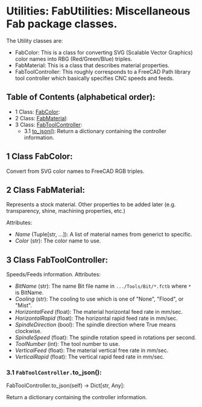 # Utilities: FabUtilities: Miscellaneous Fab package classes.
The Utility classes are:
* FabColor:
  This is a class for converting SVG (Scalable Vector Graphics) color names into
  RBG (Red/Green/Blue) triples.
* FabMaterial:
  This is a class that describes material properties.
* FabToolController:
  This roughly corresponds to a FreeCAD Path library tool controller which basically specifies
  CNC speeds and feeds.

## Table of Contents (alphabetical order):

* 1 Class: [FabColor](#utilities--fabcolor):
* 2 Class: [FabMaterial](#utilities--fabmaterial):
* 3 Class: [FabToolController](#utilities--fabtoolcontroller):
  * 3.1 [to_json()](#utilities----to-json): Return a dictionary containing the controller information.

## <a name="utilities--fabcolor"></a>1 Class FabColor:

Convert from SVG color names to FreeCAD RGB triples.


## <a name="utilities--fabmaterial"></a>2 Class FabMaterial:

Represents a stock material.
Other properties to be added later (e.g. transparency, shine, machining properties, etc.)

Attributes:
* *Name* (Tuple[str, ...]): A list of material names from generict to specific.
* *Color* (str): The color name to use.


## <a name="utilities--fabtoolcontroller"></a>3 Class FabToolController:

Speeds/Feeds information.
Attributes:
* *BitName* (str): The name Bit file name in `.../Tools/Bit/*.fctb` where `*` is BitName.
* *Cooling* (str): The cooling to use which is one of "None", "Flood", or "Mist".
* *HorizontalFeed* (float): The material horizontal feed rate in mm/sec.
* *HorizontalRapid* (float): The horizontal rapid feed rate in mm/sec.
* *SpindleDirection* (bool): The spindle direction where True means clockwise.
* *SpindleSpeed* (float): The spindle rotation speed in rotations per second.
* *ToolNumber* (int): The tool number to use.
* *VerticalFeed* (float): The material vertical free rate in mm/sec.
* *VerticalRapid* (float): The vertical rapid feed rate in mm/sec.

### <a name="utilities----to-json"></a>3.1 `FabToolController.`to_json():

FabToolController.to_json(self) -> Dict[str, Any]:

Return a dictionary containing the controller information.



